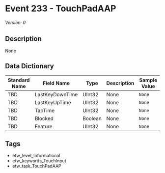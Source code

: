 # Event 233 - TouchPadAAP
###### Version: 0

## Description
None

## Data Dictionary
|Standard Name|Field Name|Type|Description|Sample Value|
|---|---|---|---|---|
|TBD|LastKeyDownTime|UInt32|None|`None`|
|TBD|LastKeyUpTime|UInt32|None|`None`|
|TBD|TapTime|UInt32|None|`None`|
|TBD|Blocked|Boolean|None|`None`|
|TBD|Feature|UInt32|None|`None`|

## Tags
* etw_level_Informational
* etw_keywords_TouchInput
* etw_task_TouchPadAAP